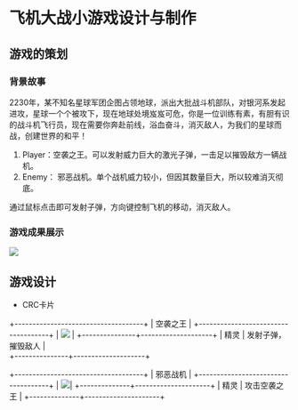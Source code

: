 # 飞机大战小游戏设计与制作
## 游戏的策划
### 背景故事
2230年，某不知名星球军团企图占领地球，派出大批战斗机部队，对银河系发起进攻，星球一个个被攻下，现在地球处境岌岌可危，你是一位训练有素，有胆有识的战斗机飞行员，现在需要你奔赴前线，浴血奋斗，消灭敌人，为我们的星球而战，创建世界的和平！
    
1. Player：空袭之王。可以发射威力巨大的激光子弹，一击足以摧毁敌方一辆战机。
2. Enemy： 邪恶战机。单个战机威力较小，但因其数量巨大，所以较难消灭彻底。

通过鼠标点击即可发射子弹，方向键控制飞机的移动，消灭敌人。

### 游戏成果展示
![](http://s4.sinaimg.cn/mw690/006RfACMzy7k7EZepqje3&690)

## 游戏设计

* CRC卡片

+------------------------------------+
|           空袭之王                  |
+------------------------------------+
|   ![](http://a3.qpic.cn/psb?/V10WsyPe3UzLA1/DezQIJBLXu*oMiAvOln.PbVQkXjhTQ7QCB4AwkiQ1pk!/b/dDYBAAAAAAAA&ek=1&kp=1&pt=0&bo=TwB4AE8AeAABACc!&tl=3&vuin=2148174380&tm=1539079200&sce=60-3-3&rf=viewer_311)                            |
+---------------+--------------------+
|   精灵         | 发射子弹，摧毁敌人  |            
+---------------+--------------------+


+------------------------------------+
|         邪恶战机                    |
+------------------------------------+
| ![](http://a1.qpic.cn/psb?/V10WsyPe3UzLA1/SJBt3h53iNShOtrCcayggM8Q9fnuJqzVeGiB*NNUUr4!/b/dDQBAAAAAAAA&ek=1&kp=1&pt=0&bo=kwH9AJMB*QABACc!&tl=3&vuin=2148174380&tm=1539079200&sce=60-4-3&rf=viewer_311)|
+--------------+---------------------+
|  精灵        |     攻击空袭之王      |
+--------------+---------------------+

